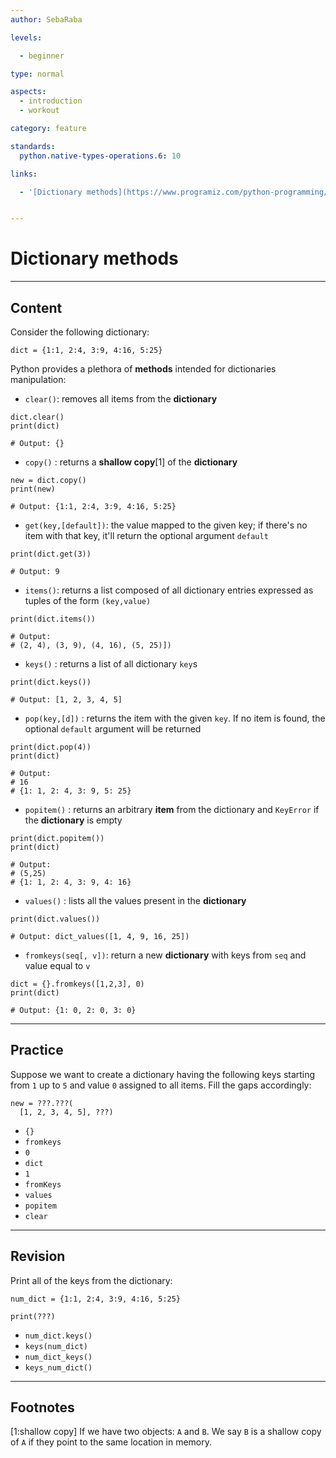 ```yaml
---
author: SebaRaba

levels:

  - beginner

type: normal

aspects:
  - introduction
  - workout

category: feature

standards:
  python.native-types-operations.6: 10

links:

  - '[Dictionary methods](https://www.programiz.com/python-programming/dictionary){website}'


---
```


# Dictionary methods

---
## Content

Consider the following dictionary:

```
dict = {1:1, 2:4, 3:9, 4:16, 5:25}
```

Python provides a plethora of **methods** intended for dictionaries manipulation:

- `clear()`: removes all items from the **dictionary**

```
dict.clear()
print(dict)

# Output: {}
```

- `copy()` : returns a **shallow copy**[1] of the **dictionary**

```
new = dict.copy()
print(new)

# Output: {1:1, 2:4, 3:9, 4:16, 5:25}
```

- `get(key,[default])`: the value mapped to the given key; if there's no item with that key, it'll return the optional argument `default`

```
print(dict.get(3))

# Output: 9
```

- `items()`: returns a list composed of all dictionary entries expressed as tuples of the form `(key,value)`

```
print(dict.items())

# Output:
# (2, 4), (3, 9), (4, 16), (5, 25)])
```

- `keys()` : returns a list of all dictionary `key`s

```
print(dict.keys())

# Output: [1, 2, 3, 4, 5]
```

- `pop(key,[d])` : returns the item with the given `key`. If no item is found, the optional `default` argument will be returned

```
print(dict.pop(4))
print(dict)

# Output:
# 16
# {1: 1, 2: 4, 3: 9, 5: 25}
```

- `popitem()` : returns an arbitrary **item** from the dictionary and `KeyError` if the **dictionary** is empty

```
print(dict.popitem())
print(dict)

# Output:
# (5,25)
# {1: 1, 2: 4, 3: 9, 4: 16}
```

- `values()` : lists all the values present in the **dictionary**

```
print(dict.values())

# Output: dict_values([1, 4, 9, 16, 25])
```

- `fromkeys(seq[, v])`: return a new **dictionary** with keys from `seq` and value equal to `v`

```
dict = {}.fromkeys([1,2,3], 0)
print(dict)

# Output: {1: 0, 2: 0, 3: 0}
```

---
## Practice

Suppose we want to create a dictionary having the following keys starting from `1` up to `5` and value `0` assigned to all items. Fill the gaps accordingly:
```
new = ???.???(
  [1, 2, 3, 4, 5], ???)
```

* `{}`
* `fromkeys`
* `0`
* `dict`
* `1`
* `fromKeys`
* `values`
* `popitem`
* `clear`

---
## Revision

Print all of the keys from the dictionary:
```
num_dict = {1:1, 2:4, 3:9, 4:16, 5:25}

print(???)
```

* `num_dict.keys()`
* `keys(num_dict)`
* `num_dict_keys()`
* `keys_num_dict()`

---
## Footnotes
[1:shallow copy]
If we have two objects: `A` and `B`. We say `B` is a shallow copy of `A` if they point to the same location in memory.

